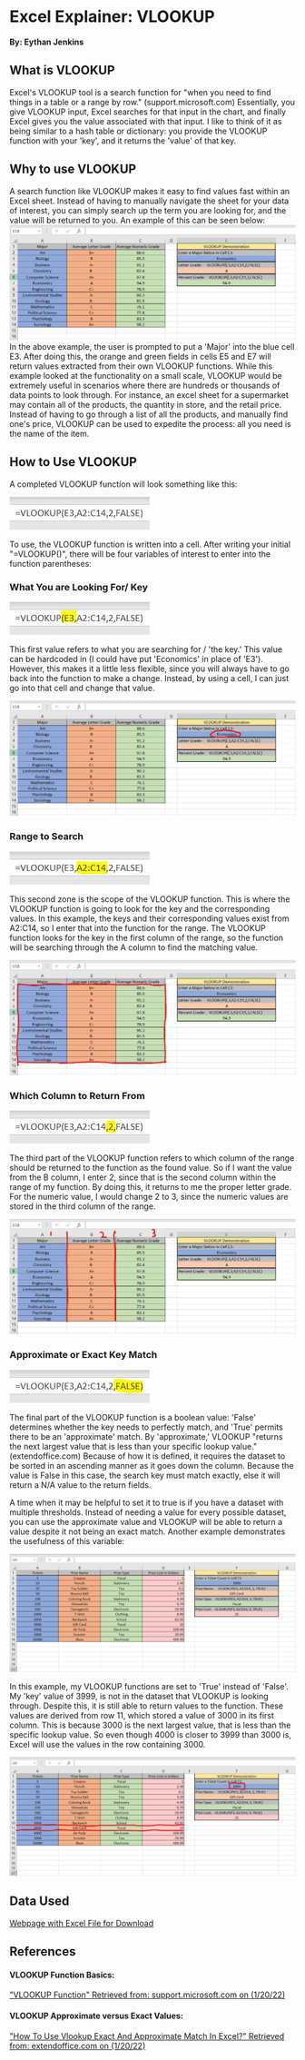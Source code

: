
# **Excel Explainer: VLOOKUP**
**By: Eythan Jenkins**

## What is VLOOKUP
Excel's VLOOKUP tool is a search function for "when you need to find things in a table or a range by row." (support.microsoft.com) Essentially, you give VLOOKUP input, Excel searches for that input in the chart, and finally Excel gives you the value associated with that input. I like to think of it as being similar to a hash table or dictionary: you provide the VLOOKUP function with your 'key', and it returns the 'value' of that key.

## Why to use VLOOKUP
A search function like VLOOKUP makes it easy to find values fast within an Excel sheet. Instead of having to manually navigate the sheet for your data of interest, you can simply search up the term you are looking for, and the value will be returned to you. An example of this can be seen below:
![Image](VLOOKUPpage1.JPG)
In the above example, the user is prompted to put a 'Major' into the blue cell E3. After doing this, the orange and green fields in cells E5 and E7 will return values extracted from their own VLOOKUP functions. While this example looked at the functionality on a small scale, VLOOKUP would be extremely useful in scenarios where there are hundreds or thousands of data points to look through. For instance, an excel sheet for a supermarket may contain all of the products, the quantity in store, and the retail price. Instead of having to go through a list of all the products, and manually find one's price, VLOOKUP can be used to expedite the process: all you need is the name of the item. 

## How to Use VLOOKUP
A completed VLOOKUP function will look something like this:

![Image](VLOOKUPFunction1.JPG)

To use, the VLOOKUP function is written into a cell. After writing your initial "=VLOOKUP()", there will be four variables of interest to enter into the function parentheses:

### What You are Looking For/ Key

![Image](VLOOKUPFunction2.JPG)

This first value refers to what you are searching for / 'the key.' This value can be hardcoded in (I could have put 'Economics' in place of 'E3'). However, this makes it a little less flexible, since you will always have to go back into the function to make a change. Instead, by using a cell, I can just go into that cell and change that value.

![Image](VLOOKUPpage1_2.jpg)

### Range to Search

![Image](VLOOKUPFunction3.JPG)

This second zone is the scope of the VLOOKUP function. This is where the VLOOKUP function is going to look for the key and the corresponding values. In this example, the keys and their corresponding values exist from A2:C14, so I enter that into the function for the range. The VLOOKUP function looks for the key in the first column of the range, so the function will be searching through the A column to find the matching value.

![Image](VLOOKUPpage1_3.jpg)

### Which Column to Return From

![Image](VLOOKUPFunction4.JPG)

The third part of the VLOOKUP function refers to which column of the range should be returned to the function as the found value. So if I want the value from the B column, I enter 2, since that is the second column within the range of my function. By doing this, it returns to me the proper letter grade. For the numeric value, I would change 2 to 3, since the numeric values are stored in the third column of the range.

![Image](VLOOKUPpage1_4.jpg)

### Approximate or Exact Key Match

![Image](VLOOKUPFunction5.JPG)

The final part of the VLOOKUP function is a boolean value: 'False' determines whether the key needs to perfectly match, and 'True' permits there to be an 'approximate' match. By 'approximate,' VLOOKUP "returns the next largest value that is less than your specific lookup value." (extendoffice.com) Because of how it is defined, it requires the dataset to be sorted in an ascending manner as it goes down the column. Because the value is False in this case, the search key must match exactly, else it will return a N/A value to the return fields.

A time when it may be helpful to set it to true is if you have a dataset with multiple thresholds. Instead of needing a value for every possible dataset, you can use the approximate value and VLOOKUP will be able to return a value despite it not being an exact match. Another example demonstrates the usefulness of this variable:

![Image](VLOOKUPpage2.JPG)

In this example, my VLOOKUP functions are set to 'True' instead of 'False'. My 'key' value of 3999, is not in the dataset that VLOOKUP is looking through. Despite this, it is still able to return values to the function. These values are derived from row 11, which stored a value of 3000 in its first column. This is because 3000 is the next largest value, that is less than the specific lookup value. So even though 4000 is closer to 3999 than 3000 is, Excel will use the values in the row containing 3000.

![Image](VLOOKUPpage2_2.JPG)

## Data Used

[Webpage with Excel File for Download](https://github.com/Swampysquid/AdvancedDataScienceJan/blob/gh-pages/VLOOKUPExplainer.xlsx)

## References
#### VLOOKUP Function Basics:
["VLOOKUP Function" Retrieved from: support.microsoft.com on (1/20/22)](https://support.microsoft.com/en-us/office/vlookup-function-0bbc8083-26fe-4963-8ab8-93a18ad188a1)
#### VLOOKUP Approximate versus Exact Values:
["How To Use Vlookup Exact And Approximate Match In Excel?" Retrieved from: extendoffice.com on (1/20/22)](https://www.extendoffice.com/documents/excel/2443-excel-vlookup-exact-approximate-match.html)



